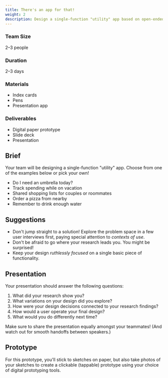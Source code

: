 ```yaml
---
title: There's an app for that!
weight: 2
description: Design a single-function "utility" app based on open-ended generative research.
---
```


<div class="deets row">
  <div>

  ### Team Size

  2–3 people

  ### Duration

  2–3 days

  </div>

  <div>

  ### Materials

  * Index cards
  * Pens
  * Presentation app

  </div>

  <div>

  ### Deliverables

  * Digital paper prototype
  * Slide deck
  * Presentation

  </div>
</div>

## Brief

Your team will be designing a single-function "utility" app. Choose from one of the examples below or pick your own!

* Do I need an umbrella today?
* Track spending while on vacation
* Shared shopping lists for couples or roommates
* Order a pizza from nearby
* Remember to drink enough water


## Suggestions

* Don't jump straight to a solution! Explore the problem space in a few user interviews first, paying special attention to *contexts of use*.
* Don't be afraid to go where your research leads you. You might be surprised!
* Keep your design *ruthlessly focused* on a single basic piece of functionality.

## Presentation

Your presentation should answer the following questions:

1. What did your research show you?
2. What variations on your design did you explore?
3. How were your design decisions connected to your research findings?
4. How would a user operate your final design?
5. What would you do differently next time?

Make sure to share the presentation equally amongst your teammates! (And watch out for smooth handoffs between speakers.)

## Prototype

For this prototype, you'll stick to sketches on paper, but also take photos of your sketches to create a clickable (tappable) prototype using your choice of digital prototyping tools.
